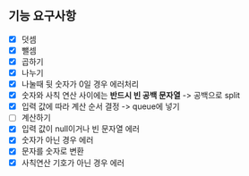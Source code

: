 ## 기능 요구사항
+ [x] 덧셈
+ [x] 뺄셈
+ [x] 곱하기
+ [x] 나누기
+ [x] 나눌때 뒷 숫자가 0일 경우 에러처리
+ [x] 숫자와 사칙 연산 사이에는 **반드시 빈 공백 문자열** -> 공백으로 split
+ [x] 입력 값에 따라 계산 순서 결정 -> queue에 넣기
+ [ ] 계산하기
+ [x] 입력 값이 null이거나 빈 문자열 에러
+ [x] 숫자가 아닌 경우 에러
+ [x] 문자를 숫자로 변환
+ [x] 사칙연산 기호가 아닌 경우 에러

